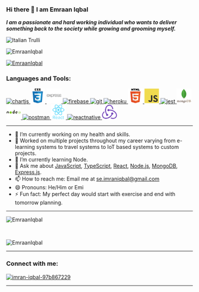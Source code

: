 ### Hi there 👋 I am Emraan Iqbal

*<b>I am a passionate and hard working individual who wants to deliver something back to the society while growing and grooming myself.*</b>


<img src="https://user-images.githubusercontent.com/85309047/152388595-1d5885c3-2657-49f1-8a7e-47aab8071a25.PNG" alt="Italian Trulli" width="400" height="450" object-fit: cover>

<p align="left"> <img src="https://komarev.com/ghpvc/?username=EmraanIqbal&label=Profile%20views&color=0e75b6&style=flat" alt="EmraanIqbal" /> </p>

<p align="left"> <a href="https://github.com/ryo-ma/github-profile-trophy"><img src="https://github-profile-trophy.vercel.app/?username=EmraanIqbal" alt="EmraanIqbal" /></a> </p>

<h3 align="left">Languages and Tools:</h3>
<p align="left"> <a href="https://www.chartjs.org" target="_blank"> <img src="https://www.chartjs.org/media/logo-title.svg" alt="chartjs" width="40" height="40"/> </a> <a href="https://www.w3schools.com/css/" target="_blank"> <img src="https://raw.githubusercontent.com/devicons/devicon/master/icons/css3/css3-original-wordmark.svg" alt="css3" width="40" height="40"/> </a> <a href="https://expressjs.com" target="_blank"> <img src="https://raw.githubusercontent.com/devicons/devicon/master/icons/express/express-original-wordmark.svg" alt="express" width="40" height="40"/> </a> <a href="https://firebase.google.com/" target="_blank"> <img src="https://www.vectorlogo.zone/logos/firebase/firebase-icon.svg" alt="firebase" width="40" height="40"/> </a> <a href="https://git-scm.com/" target="_blank"> <img src="https://www.vectorlogo.zone/logos/git-scm/git-scm-icon.svg" alt="git" width="40" height="40"/> </a> <a href="https://heroku.com" target="_blank"> <img src="https://www.vectorlogo.zone/logos/heroku/heroku-icon.svg" alt="heroku" width="40" height="40"/> </a> <a href="https://www.w3.org/html/" target="_blank"> <img src="https://raw.githubusercontent.com/devicons/devicon/master/icons/html5/html5-original-wordmark.svg" alt="html5" width="40" height="40"/> </a> <a href="https://developer.mozilla.org/en-US/docs/Web/JavaScript" target="_blank"> <img src="https://raw.githubusercontent.com/devicons/devicon/master/icons/javascript/javascript-original.svg" alt="javascript" width="40" height="40"/> </a> <a href="https://jestjs.io" target="_blank"> <img src="https://www.vectorlogo.zone/logos/jestjsio/jestjsio-icon.svg" alt="jest" width="40" height="40"/> </a> <a href="https://www.mongodb.com/" target="_blank"> <img src="https://raw.githubusercontent.com/devicons/devicon/master/icons/mongodb/mongodb-original-wordmark.svg" alt="mongodb" width="40" height="40"/>  <a href="https://nodejs.org" target="_blank"> <img src="https://raw.githubusercontent.com/devicons/devicon/master/icons/nodejs/nodejs-original-wordmark.svg" alt="nodejs" width="40" height="40"/> </a> <a href="https://postman.com" target="_blank"> <img src="https://www.vectorlogo.zone/logos/getpostman/getpostman-icon.svg" alt="postman" width="40" height="40"/> </a> <a href="https://reactjs.org/" target="_blank"> <img src="https://raw.githubusercontent.com/devicons/devicon/master/icons/react/react-original-wordmark.svg" alt="react" width="40" height="40"/> </a> <a href="https://reactnative.dev/" target="_blank"> <img src="https://reactnative.dev/img/header_logo.svg" alt="reactnative" width="40" height="40"/> </a> <a href="https://redux.js.org" target="_blank"> <img src="https://raw.githubusercontent.com/devicons/devicon/master/icons/redux/redux-original.svg" alt="redux" width="40" height="40"/> </a> </p>

<hr></hr>
<ul>
<li> 🔭 I’m currently working on my health and skills.</li>
<li> 📱 Worked on multiple projects throughout my career varying from e-learning systems to travel systems to IoT based systems to custom projects.</li>
<li> 🌱 I’m currently learning Node.</li>
<li> 💬 Ask me about <a href="mailto:se.imraniqbal@gmail.com">JavaScript</a>, <a href="mailto:se.imraniqbal@gmail.com">TypeScript</a>, <a href="mailtose.imraniqbal@gmail.com">React</a>, <a href="mailto:se.imraniqbal@gmail.com">Node.js</a>, <a href="mailto:se.imraniqbal@gmail.com">MongoDB</a>, <a href="mailto:se.imraniqbal@gmail.com">Express.js</a>.</li>
<li> 📫 How to reach me: Email me at <a href="mailto:se.imraniqbal@gmail.com">se.imraniqbal@gmail.com</a></li>
<li> 😄 Pronouns: He/Him or Emi</li>
<li> ⚡ Fun fact: My perfect day would start with exercise and end with tomorrow planning.</li>
</ul>
<hr></hr>

<p align="left"><img src="https://github-readme-stats.vercel.app/api/top-langs?username=EmraanIqbal&show_icons=true&locale=en&layout=compact" alt="EmraanIqbal" /></p>
<br></b>
<p align="left"><img src="https://github-readme-stats.vercel.app/api?username=EmraanIqbal&show_icons=true&locale=en" alt="EmraanIqbal" /></p>

<hr></hr>
<h3 align="left">Connect with me:</h3>
<p align="left">
<a href="https://www.linkedin.com/in/imran-iqbal-97b867229" target="blank"><img align="center" src="https://raw.githubusercontent.com/rahuldkjain/github-profile-readme-generator/master/src/images/icons/Social/linked-in-alt.svg" alt="imran-iqbal-97b867229" height="30" width="40" /></a>
</p>
<hr></hr>

